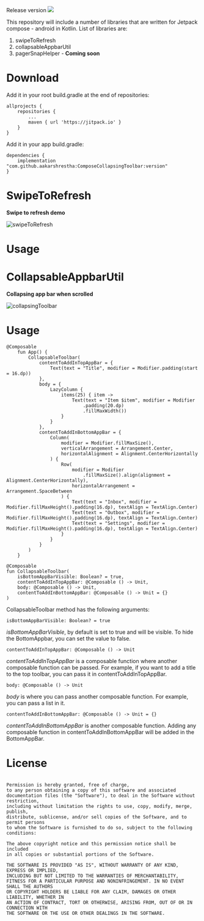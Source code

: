 Release version [![](https://jitpack.io/v/aakarshrestha/ComposeCollapsingToolbar.svg)](https://jitpack.io/#aakarshrestha/ComposeCollapsingToolbar)

This repository will include a number of libraries that are written for Jetpack compose - android in Kotlin.
List of libraries are:
1. swipeToRefresh
2. collapsableAppbarUtil
3. pagerSnapHelper - **Coming soon**

# Download
Add it in your root build.gradle at the end of repositories:
```
allprojects {
	repositories {
		...
		maven { url 'https://jitpack.io' }
	}
}
```

Add it in your app build.gradle:
```
dependencies {
    implementation "com.github.aakarshrestha:ComposeCollapsingToolbar:version"
}
```

# SwipeToRefresh

**Swipe to refresh demo**

![swipeToRefresh](https://user-images.githubusercontent.com/15058925/114078473-fb9f0e00-9876-11eb-9e19-b51ddf2d86c3.gif)

# Usage



# CollapsableAppbarUtil

**Collapsing app bar when scrolled**

![collapsingToolbar](https://user-images.githubusercontent.com/15058925/113520336-55929180-9560-11eb-9af1-ab8e0efad93b.gif)

# Usage

```
@Composable
    fun App() {
        CollapsableToolbar(
            contentToAddInTopAppBar = {
                Text(text = "Title", modifier = Modifier.padding(start = 16.dp))
            },
            body = {
                LazyColumn {
                    items(25) { item ->
                        Text(text = "Item $item", modifier = Modifier
                            .padding(20.dp)
                            .fillMaxWidth())
                    }
                }
            },
            contentToAddInBottomAppBar = {
                Column(
                    modifier = Modifier.fillMaxSize(),
                    verticalArrangement = Arrangement.Center,
                    horizontalAlignment = Alignment.CenterHorizontally
                ) {
                    Row(
                        modifier = Modifier
                            .fillMaxSize().align(alignment = Alignment.CenterHorizontally),
                        horizontalArrangement = Arrangement.SpaceBetween
                    ) {
                        Text(text = "Inbox", modifier = Modifier.fillMaxHeight().padding(16.dp), textAlign = TextAlign.Center)
                        Text(text = "Outbox", modifier = Modifier.fillMaxHeight().padding(16.dp), textAlign = TextAlign.Center)
                        Text(text = "Settings", modifier = Modifier.fillMaxHeight().padding(16.dp), textAlign = TextAlign.Center)
                    }
                }
            }
        )
    }
```

```
@Composable
fun CollapsableToolbar(
    isBottomAppBarVisible: Boolean? = true,
    contentToAddInTopAppBar: @Composable () -> Unit,
    body: @Composable () -> Unit,
    contentToAddInBottomAppBar: @Composable () -> Unit = {}
)
```

CollapsableToolbar method has the following arguments:
```
isBottomAppBarVisible: Boolean? = true
```
_isBottomAppBarVisible_, by default is set to true and will be visible. To hide the BottomAppbar, you can set the value to false.

```
contentToAddInTopAppBar: @Composable () -> Unit
```
_contentToAddInTopAppBar_ is a composable function where another composable function can be passed. For example, if you want to add a title to the top toolbar, you can pass it in contentToAddInTopAppBar.

```
body: @Composable () -> Unit
```
_body_ is where you can pass another composable function. For example, you can pass a list in it.

```
contentToAddInBottomAppBar: @Composable () -> Unit = {}
```
_contentToAddInBottomAppBar_ is another composable function. Adding any composable function in contentToAddInBottomAppBar will be added in the BottomAppBar.

# License

```

Permission is hereby granted, free of charge, 
to any person obtaining a copy of this software and associated 
documentation files (the "Software"), to deal in the Software without restriction,
including without limitation the rights to use, copy, modify, merge, publish,
distribute, sublicense, and/or sell copies of the Software, and to permit persons
to whom the Software is furnished to do so, subject to the following conditions:

The above copyright notice and this permission notice shall be included 
in all copies or substantial portions of the Software.

THE SOFTWARE IS PROVIDED "AS IS", WITHOUT WARRANTY OF ANY KIND, EXPRESS OR IMPLIED, 
INCLUDING BUT NOT LIMITED TO THE WARRANTIES OF MERCHANTABILITY,
FITNESS FOR A PARTICULAR PURPOSE AND NONINFRINGEMENT. IN NO EVENT SHALL THE AUTHORS 
OR COPYRIGHT HOLDERS BE LIABLE FOR ANY CLAIM, DAMAGES OR OTHER LIABILITY, WHETHER IN 
AN ACTION OF CONTRACT, TORT OR OTHERWISE, ARISING FROM, OUT OF OR IN CONNECTION WITH 
THE SOFTWARE OR THE USE OR OTHER DEALINGS IN THE SOFTWARE.

```
